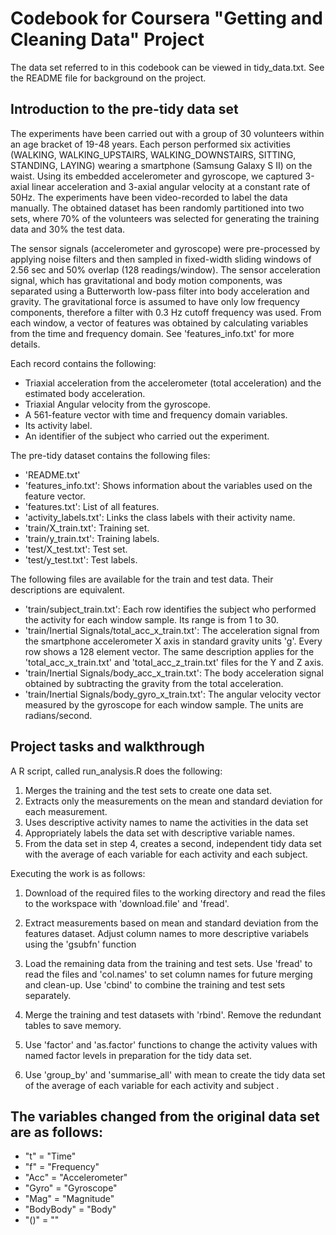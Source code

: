 # Codebook for Coursera "Getting and Cleaning Data" Project

The data set referred to in this codebook can be viewed in tidy_data.txt.
See the README file for background on the project.

## Introduction to the pre-tidy data set
The experiments have been carried out with a group of 30 volunteers within an age bracket of 19-48 years. Each person performed six activities (WALKING, WALKING_UPSTAIRS, WALKING_DOWNSTAIRS, SITTING, STANDING, LAYING) wearing a smartphone (Samsung Galaxy S II) on the waist. Using its embedded accelerometer and gyroscope, we captured 3-axial linear acceleration and 3-axial angular velocity at a constant rate of 50Hz. The experiments have been video-recorded to label the data manually. The obtained dataset has been randomly partitioned into two sets, where 70% of the volunteers was selected for generating the training data and 30% the test data. 

The sensor signals (accelerometer and gyroscope) were pre-processed by applying noise filters and then sampled in fixed-width sliding windows of 2.56 sec and 50% overlap (128 readings/window). The sensor acceleration signal, which has gravitational and body motion components, was separated using a Butterworth low-pass filter into body acceleration and gravity. The gravitational force is assumed to have only low frequency components, therefore a filter with 0.3 Hz cutoff frequency was used. From each window, a vector of features was obtained by calculating variables from the time and frequency domain. See 'features_info.txt' for more details. 

Each record contains the following:
- Triaxial acceleration from the accelerometer (total acceleration) and the           estimated body acceleration.
- Triaxial Angular velocity from the gyroscope. 
- A 561-feature vector with time and frequency domain variables. 
- Its activity label. 
- An identifier of the subject who carried out the experiment.

The pre-tidy dataset contains the following files:
- 'README.txt'
- 'features_info.txt': Shows information about the variables used on the feature       vector.
- 'features.txt': List of all features.
- 'activity_labels.txt': Links the class labels with their activity name.
- 'train/X_train.txt': Training set.
- 'train/y_train.txt': Training labels.
- 'test/X_test.txt': Test set.
- 'test/y_test.txt': Test labels.

The following files are available for the train and test data. Their descriptions are equivalent. 

- 'train/subject_train.txt': Each row identifies the subject who performed the         activity for each window sample. Its range is from 1 to 30. 
- 'train/Inertial Signals/total_acc_x_train.txt': The acceleration signal from the     smartphone accelerometer X axis in standard gravity units 'g'. Every row shows a    128 element vector. The same description applies for the 'total_acc_x_train.txt'    and 'total_acc_z_train.txt' files for the Y and Z axis. 
- 'train/Inertial Signals/body_acc_x_train.txt': The body acceleration signal          obtained by subtracting the gravity from the total acceleration. 
- 'train/Inertial Signals/body_gyro_x_train.txt': The angular velocity vector          measured by the gyroscope for each window sample. The units are radians/second.

## Project tasks and walkthrough
A R script, called run_analysis.R does the following:
1. Merges the training and the test sets to create one data set.
2. Extracts only the measurements on the mean and standard deviation for each          measurement. 
3. Uses descriptive activity names to name the activities in the data set
4. Appropriately labels the data set with descriptive variable names. 
5. From the data set in step 4, creates a second, independent tidy data set with the    average of each variable for each activity and each subject.

Executing the work is as follows:
1. Download of the required files to the working directory and read the files to the workspace with 'download.file' and 'fread'.

2. Extract measurements based on mean and standard deviation from the features dataset. Adjust column names to more descriptive variabels using the 'gsubfn' function

3. Load the remaining data from the training and test sets. Use 'fread' to read the files and 'col.names' to set column names for future merging and clean-up. Use 'cbind' to combine the training and test sets separately.

4. Merge the training and test datasets with 'rbind'. Remove the redundant tables to save memory.

5. Use 'factor' and 'as.factor' functions to change the activity values with named factor levels in preparation for the tidy data set.

6. Use 'group_by' and 'summarise_all' with mean to create the tidy data set of the average of each variable for each activity and subject .

## The variables changed from the original data set are as follows:
- "t" = "Time"
- "f" = "Frequency"
- "Acc" = "Accelerometer"
- "Gyro" = "Gyroscope"
- "Mag" = "Magnitude"
- "BodyBody" = "Body"
- "()" = ""

